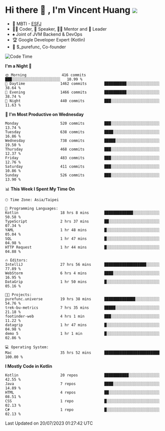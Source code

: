 # Hi there 👋 , I'm Vincent Huang ![](https://komarev.com/ghpvc/?username=Jian-Min-Huang)
- 👀 MBTI - [ESFJ](https://www.16personalities.com/esfj-personality)
- 👨‍💻 Coder, 🎤 Speaker, 👨‍🏫 Mentor and 🚀 Leader
- ♠️ Joint of JVM Backend & DevOps
- 🏆 Google Developer Expert (Kotlin)
- 💼 $_purefunc, Co-founder

<!--START_SECTION:waka-->
![Code Time](http://img.shields.io/badge/Code%20Time-2%2C320%20hrs%2026%20mins-blue)

**I'm a Night 🦉** 

```text
🌞 Morning                416 commits         ███░░░░░░░░░░░░░░░░░░░░░░   10.99 % 
🌆 Daytime                1462 commits        ██████████░░░░░░░░░░░░░░░   38.64 % 
🌃 Evening                1466 commits        ██████████░░░░░░░░░░░░░░░   38.74 % 
🌙 Night                  440 commits         ███░░░░░░░░░░░░░░░░░░░░░░   11.63 % 
```
📅 **I'm Most Productive on Wednesday** 

```text
Monday                   520 commits         ███░░░░░░░░░░░░░░░░░░░░░░   13.74 % 
Tuesday                  638 commits         ████░░░░░░░░░░░░░░░░░░░░░   16.86 % 
Wednesday                738 commits         █████░░░░░░░░░░░░░░░░░░░░   19.50 % 
Thursday                 468 commits         ███░░░░░░░░░░░░░░░░░░░░░░   12.37 % 
Friday                   483 commits         ███░░░░░░░░░░░░░░░░░░░░░░   12.76 % 
Saturday                 411 commits         ███░░░░░░░░░░░░░░░░░░░░░░   10.86 % 
Sunday                   526 commits         ███░░░░░░░░░░░░░░░░░░░░░░   13.90 % 
```


📊 **This Week I Spent My Time On** 

```text
🕑︎ Time Zone: Asia/Taipei

💬 Programming Languages: 
Kotlin                   18 hrs 8 mins       █████████████░░░░░░░░░░░░   50.58 % 
TypeScript               2 hrs 37 mins       ██░░░░░░░░░░░░░░░░░░░░░░░   07.34 % 
YAML                     1 hr 48 mins        █░░░░░░░░░░░░░░░░░░░░░░░░   05.04 % 
SQL                      1 hr 47 mins        █░░░░░░░░░░░░░░░░░░░░░░░░   04.98 % 
HTTP Request             1 hr 44 mins        █░░░░░░░░░░░░░░░░░░░░░░░░   04.88 % 

🔥 Editors: 
IntelliJ                 27 hrs 56 mins      ███████████████████░░░░░░   77.89 % 
WebStorm                 6 hrs 4 mins        ████░░░░░░░░░░░░░░░░░░░░░   16.95 % 
DataGrip                 1 hr 50 mins        █░░░░░░░░░░░░░░░░░░░░░░░░   05.16 % 

🐱‍💻 Projects: 
purefunc.universe        19 hrs 38 mins      ██████████████░░░░░░░░░░░   54.76 % 
trek-bu-metrics          7 hrs 35 mins       █████░░░░░░░░░░░░░░░░░░░░   21.18 % 
footinder-web            4 hrs 1 min         ███░░░░░░░░░░░░░░░░░░░░░░   11.22 % 
datagrip                 1 hr 47 mins        █░░░░░░░░░░░░░░░░░░░░░░░░   04.98 % 
demo 5                   1 hr 1 min          █░░░░░░░░░░░░░░░░░░░░░░░░   02.86 % 

💻 Operating System: 
Mac                      35 hrs 52 mins      █████████████████████████   100.00 % 
```

**I Mostly Code in Kotlin** 

```text
Kotlin                   20 repos            ███████████░░░░░░░░░░░░░░   42.55 % 
Java                     7 repos             ████░░░░░░░░░░░░░░░░░░░░░   14.89 % 
HTML                     4 repos             ██░░░░░░░░░░░░░░░░░░░░░░░   08.51 % 
CSS                      1 repo              █░░░░░░░░░░░░░░░░░░░░░░░░   02.13 % 
C#                       1 repo              █░░░░░░░░░░░░░░░░░░░░░░░░   02.13 % 
```




 Last Updated on 20/07/2023 01:27:42 UTC
<!--END_SECTION:waka-->
